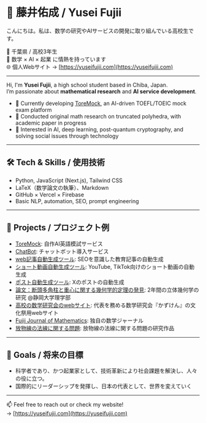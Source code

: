 # 👋 藤井佑成 / Yusei Fujii

こんにちは。私は、数学の研究やAIサービスの開発に取り組んでいる高校生です。

📍 千葉県 / 高校3年生  
🧠 数学 × AI × 起業 に情熱を持っています  
🌐 個人Webサイト → [https://yuseifujii.com](https://yuseifujii.com)

---

Hi, I'm **Yusei Fujii**, a high school student based in Chiba, Japan.  
I’m passionate about **mathematical research** and **AI service development**.

- 📌 Currently developing [ToreMock](https://toremock.com), an AI-driven TOEFL/TOEIC mock exam platform
- 📐 Conducted original math research on truncated polyhedra, with academic paper in progress
- 🧠 Interested in AI, deep learning, post-quantum cryptography, and solving social issues through technology

---

## 🛠 Tech & Skills / 使用技術
- Python, JavaScript (Next.js), Tailwind CSS  
- LaTeX（数学論文の執筆）、Markdown  
- GitHub × Vercel × Firebase  
- Basic NLP, automation, SEO, prompt engineering

---

## 📘 Projects / プロジェクト例
- [ToreMock](https://toremock.com): 自作AI英語模試サービス
- [ChatBot](https://chatbot.toremock.com): チャットボット導入サービス
- [web記事自動生成ツール](https://guthub.com/yuseifujii/toremock2/imagen4.py): SEOを意識した教育記事の自動生成
- [ショート動画自動生成ツール](https://github.com/yuseifujii/video-generator): YouTube, TikTok向けのショート動画の自動生成
- [ポスト自動生成ツール](https://github.com/yuseifujii/x-automation): Xのポストの自動生成
- [論文：断頭多角柱と重心に関する幾何学的定理の発見](https://arxiv.org/): 2年間の立体幾何学の研究 @静岡大学理学部
- [高校の数学研究会のwebサイト](https://yfit.jp): 代表を務める数学研究会『かずけん』の文化祭用webサイト
- [Fujii Journal of Mathematics](https://yuseifujii.com/publication): 独自の数学ジャーナル
- [放物線の法線に関する問題](https://yuseifujii.com/publication/article?id=parabola-normal-line&lang=ja): 放物線の法線に関する問題の研究作品

---

## 🎯 Goals / 将来の目標
- 科学者であり、かつ起業家として、技術革新により社会課題を解決し、人々の役に立つ。
- 国際的にリーダーシップを発揮し、日本の代表として、世界を変えていく

---

📫 Feel free to reach out or check my website!  
→ [https://yuseifujii.com](https://yuseifujii.com)
